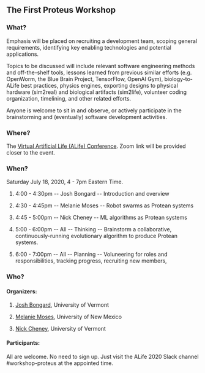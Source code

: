 ## **The First Proteus Workshop**

### **What?**

Emphasis will be placed on recruiting a development team, scoping general requirements, identifying key enabling technologies and potential applications.

Topics to be discussed will include relevant software engineering methods and off-the-shelf tools, lessons learned from previous similar efforts (e.g. OpenWorm, the Blue Brain Project, TensorFlow, OpenAI Gym), biology-to-ALife best practices, physics engines, exporting designs to physical hardware (sim2real) and biological artifacts (sim2life), volunteer coding organization, timelining, and other related efforts.

Anyone is welcome to sit in and observe, or actively participate in the brainstorming and (eventually) software development activities.

### **Where?** 
The [Virtual Artificial Life (ALife) Conference](http://2020.alife.org). Zoom link will be provided closer to the event.

### **When?**

Saturday July 18, 2020, 4 - 7pm Eastern Time.

1. 4:00 - 4:30pm -- Josh Bongard  -- Introduction and overview

1. 4:30 - 4:45pm -- Melanie Moses -- Robot swarms as Protean systems

1. 4:45 - 5:00pm -- Nick Cheney -- ML algorithms as Protean systems

1. 5:00 - 6:00pm -- All -- Thinking --  Brainstorm a collaborative, continuously-running evolutionary algorithm to produce Protean systems.

1. 6:00 - 7:00pm -- All -- Planning -- Voluneering for roles and responsibilities, tracking progress, recruiting new members, 

### **Who**?

#### Organizers: 

1. [Josh Bongard](https://www.meclab.org/), University of Vermont

1. [Melanie Moses](https://moseslab.cs.unm.edu/), University of New Mexico
            
1. [Nick Cheney](https://www.ncheney.com/), University of Vermont

#### Participants: 

All are welcome. No need to sign up. Just visit the ALife 2020 Slack channel #workshop-proteus at the appointed time.

</details>
